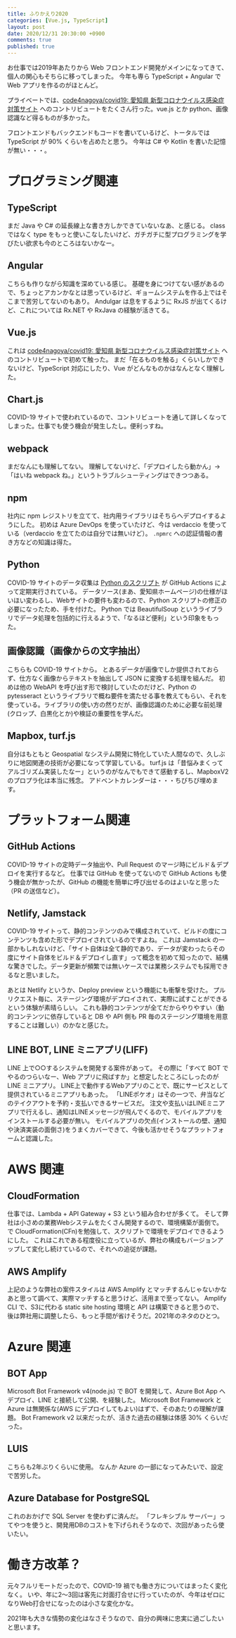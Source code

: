 ```yaml
---
title: ふりかえり2020
categories: [Vue.js, TypeScript]
layout: post
date: 2020/12/31 20:30:00 +0900
comments: true
published: true
---
```

お仕事では2019年あたりから Web フロントエンド開発がメインになってきて、個人の関心もそちらに移ってしまった。
今年も専ら TypeScript + Angular で Web アプリを作るのがほとんど。

<!--more-->

プライベートでは、[code4nagoya/covid19: 愛知県 新型コロナウイルス感染症対策サイト](https://github.com/code4nagoya/covid19) へのコントリビュートをたくさん行った。vue.js とか python、画像認識など得るものが多かった。

フロントエンドもバックエンドもコードを書いているけど、トータルでは TypeScript が 90% くらいを占めたと思う。
今年は C# や Kotlin を書いた記憶が無い・・・。

# プログラミング関連

## TypeScript

まだ Java や C# の延長線上な書き方しかできていないなあ、と感じる。
class ではなく type をもっと使いこなしたいけど、ガチガチに型プログラミングを学びたい欲求も今のところはないかなー。

## Angular

こちらも作りながら知識を深めている感じ。
基礎を身につけてない感があるので、ちょっとアカンかなとは思っているけど、ギョームシステムを作る上ではそこまで苦労してないのもあり。
Andulgar は息をするように RxJS が出てくるけど、これについては Rx.NET や RxJava の経験が活きてる。

## Vue.js

これは [code4nagoya/covid19: 愛知県 新型コロナウイルス感染症対策サイト](https://github.com/code4nagoya/covid19) へのコントリビュートで初めて触った。
まだ「在るものを触る」くらいしかできないけど、TypeScript 対応にしたり、Vue がどんなものかはなんとなく理解した。

## Chart.js

COVID-19 サイトで使われているので、コントリビュートを通して詳しくなってしまった。仕事でも使う機会が発生したし。便利っすね。

## webpack

まだなんにも理解してない。
理解してないけど、「デプロイしたら動かん」→ 「はいね webpack ね。」というトラブルシューティングはできつつある。

## npm

社内に npm レジストリを立てて、社内用ライブラリはそちらへデプロイするようにした。
初めは Azure DevOps を使っていたけど、今は verdaccio を使っている（verdaccio を立てたのは自分では無いけど）。
``.npmrc`` への認証情報の書き方などの知識は得た。

## Python

COVID-19 サイトのデータ収集は [Python のスクリプト](https://github.com/code4nagoya/covid19-aichi-tools) が GitHub Actions によって定期実行されている。
データソース(まあ、愛知県ホームページ)の仕様がほいほい変わるし、Webサイトの要件も変わるので、Python スクリプトの修正の必要になったため、手を付けた。
Python では BeautifulSoup というライブラリでデータ処理を包括的に行えるようで、「なるほど便利」という印象をもった。

## 画像認識（画像からの文字抽出）

こちらも COVID-19 サイトから。
とあるデータが画像でしか提供されておらず、仕方なく画像からテキストを抽出して JSON に変換する処理を組んだ。
初めは他の WebAPI を呼び出す形で検討していたのだけど、Python の pytesseract というライブラリで概ね要件を満たせる事を教えてもらい、それを使っている。ライブラリの使い方の然りだが、画像認識のために必要な前処理(クロップ、白黒化とか)や検証の重要性を学んだ。

## Mapbox, turf.js

自分はもともと Geospatial なシステム開発に特化していた人間なので、久しぶりに地図関連の技術が必要になって学習している。
turf.js は「昔悩みまくってアルゴリズム実装したなー」というのがなんでもできて感動するし、MapboxV2 のプロプラ化は本当に残念。
アドベントカレンダーは・・・ちびちび埋めます。

# プラットフォーム関連

## GitHub Actions

COVID-19 サイトの定時データ抽出や、Pull Request のマージ時にビルド＆デプロイを実行するなど。
仕事では GitHub を使ってないので GitHub Actions も使う機会が無かったが、GitHub の機能を簡単に呼び出せるのはよいなと思った（PR の送信など）。

## Netlify, Jamstack

COVID-19 サイトって、静的コンテンツのみで構成されていて、ビルドの度にコンテンツも含めた形でデプロイされているのですよね。
これは Jamstack の一部かもしれないけど、「サイト自体は全て静的であり、データが変わったらその度にサイト自体をビルド＆デプロイし直す」って概念を初めて知ったので、結構な驚きでした。データ更新が頻繁では無いケースでは業務システムでも採用できるなと思いました。

あとは Netlify というか、Deploy preview という機能にも衝撃を受けた。
プルリクエスト毎に、ステージング環境がデプロイされて、実際に試すことができるという体験が素晴らしい。
これも静的コンテンツが全てだからやりやすい（動的コンテンツに依存していると DB や API 側も PR 毎のステージング環境を用意することは難しい）のかなと感じた。

## LINE BOT, LINE ミニアプリ(LIFF)

LINE 上で○○するシステムを開発する案件があって。
その際に「すべて BOT でやるのつらいなー、Web アプリに飛ばすか」と想定したところにしったのが LINE ミニアプリ。
LINE上で動作するWebアプリのことで、既にサービスとして提供されているミニアプリもあった。
「LINEポケオ」はその一つで、弁当などのテイクアウトを予約・支払いできるサービスだ。
注文や支払いはLINEミニアプリで行えるし、通知はLINEメッセージが飛んでくるので、モバイルアプリをインストールする必要が無い。
モバイルアプリの欠点(インストールの壁、通知や決済実装の面倒さ)をうまくカバーできて、今後も活かせそうなプラットフォームと認識した。

# AWS 関連

## CloudFormation

仕事では、Lambda + API Gateway + S3 という組み合わせが多くて。
そして弊社は小さめの業務Webシステムをたくさん開発するので、環境構築が面倒で。
で CloudFormation(CFn)を勉強して、スクリプトで環境をデプロイできるようにした。
これはこれである程度役に立っているが、弊社の構成もバージョンアップして変化し続けているので、それへの追従が課題。

## AWS Amplify

上記のような弊社の案件スタイルは AWS Amplify とマッチするんじゃないかなあと思って調べて、実際マッチすると思うけど、活用まで至ってない。
Amplify CLI で、S3に代わる static site hosting 環境と API は構築できると思うので、後は弊社用に調整したら、もっと手間が省けそうだ。2021年のネタのひとつ。

# Azure 関連

## BOT App

Microsoft Bot Framework v4(node.js) で BOT を開発して、Azure Bot App へデプロイ、LINE と接続して公開、を経験した。
Microsoft Bot Framework と Azure は無関係な(AWS にデプロイしてもよい)はずで、そのあたりの理解が課題。
Bot Framework v2 以来だったが、活きた過去の経験は体感 30% くらいだった。

## LUIS

こちらも2年ぶりくらいに使用。
なんか Azure の一部になってみたいで、設定で苦労した。

## Azure Database for PostgreSQL

これのおかげで SQL Server を使わずに済んだ。
「フレキシブル サーバー」ってやつを使うと、開発用DBのコストを下げられそうなので、次回があったら使いたい。


# 働き方改革？

元々フルリモートだったので、COVID-19 禍でも働き方についてはまったく変化なく。
いや、年に2～3回は客先に対面打合せに行っていたのが、今年はゼロになりWeb打合せになったのは小さな変化かな。

2021年も大きな情勢の変化はなさそうなので、自分の興味に忠実に過ごしたいと思います。

